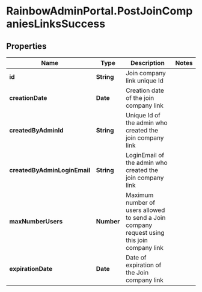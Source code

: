 # RainbowAdminPortal.PostJoinCompaniesLinksSuccess

## Properties

Name | Type | Description | Notes
------------ | ------------- | ------------- | -------------
**id** | **String** | Join company link unique Id | 
**creationDate** | **Date** | Creation date of the join company link | 
**createdByAdminId** | **String** | Unique Id of the admin who created the join company link | 
**createdByAdminLoginEmail** | **String** | LoginEmail of the admin who created the join company link | 
**maxNumberUsers** | **Number** | Maximum number of users allowed to send a Join company request using this join company link | 
**expirationDate** | **Date** | Date of expiration of the Join company link | 


